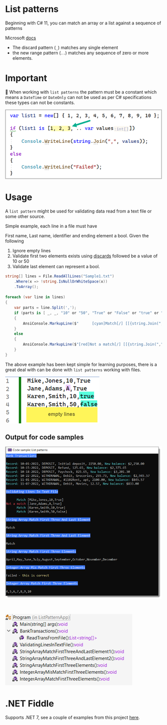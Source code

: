 ﻿# List patterns

Beginning with C# 11, you can match an array or a list against a sequence of patterns

Microsoft [docs](https://learn.microsoft.com/en-us/dotnet/csharp/language-reference/operators/patterns#list-patterns)

- The discard pattern (`_`) matches any single element
- the new range pattern (`..`) matches any sequence of zero or more elements.

# Important

:beginner: When working with `list patterns` the pattern must be a constant which means a `DateTime` or `DateOnly` can not be used as per C# specifications these types can not be constants.


![Pattern1](assets/pattern1.png)

# Usage

A `list pattern` might be used for validating data read from a text file or some other source.

Simple example, each line in a file must have

First name, Last name, identifier and ending element a bool. Given the following

1. Ignore empty lines
1. Validate first two elements exists using [discards](https://learn.microsoft.com/en-us/dotnet/csharp/fundamentals/functional/discards) followed be a value of 10 or 50
1. Validate last element can represent a bool.

```csharp
string[] lines = File.ReadAllLines("Sample1.txt")
    .Where(x => !string.IsNullOrWhiteSpace(x))
    .ToArray();

foreach (var line in lines)
{
    var parts = line.Split(',');
    if (parts is [ _, _, "10" or "50", "True" or "False" or "true" or "false" ])
    {
        AnsiConsole.MarkupLine($"      [cyan]Match[/] [[{string.Join(",", parts)}]]");
    }
    else
    {
        AnsiConsole.MarkupLine($"[red]Not a match[/] [[{string.Join(",", parts)}]]");
    }
}
```

The above example has been kept simple for learning purposes, there is a great deal with can be done with `list patterns` working with files.


![File](assets/file.png)

## Output for code samples

![Screen](assets/screen.png)

<br>

![Screen1](assets/screen1.png)

# .NET Fiddle

Supports .NET 7, see a couple of examples from this project [here](https://dotnetfiddle.net/AvBg7O).


